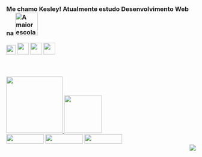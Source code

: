 ### Me chamo Kesley! Atualmente estudo Desenvolvimento Web na [<img src="https://go.betrybe.com/hubfs/logo%20cortada%20branca.png" width="60px" title="A maior escola de programação do Brasil"/>](https://www.betrybe.com/)

<img src="https://cdn.jsdelivr.net/gh/devicons/devicon/icons/javascript/javascript-original.svg" width="25px"/> <img src="https://cdn.jsdelivr.net/gh/devicons/devicon/icons/css3/css3-original-wordmark.svg"  width="31px"/> <img src="https://cdn.jsdelivr.net/gh/devicons/devicon/icons/html5/html5-original-wordmark.svg" width="31px"/> <img src="https://cdn.jsdelivr.net/gh/devicons/devicon/icons/react/react-original-wordmark.svg" width="31px"/>
#

   
<div style="display: inline_block"><br>
  <a href="https://github.com/KesleyMuniz">
  <img height="150em" src="https://github-readme-stats.vercel.app/api?username=KesleyMuniz&show_icons=true&theme=radical&include_all_commits=true&count_private=true"/> <img height="100em" src="https://github-readme-stats.vercel.app/api/top-langs/?username=KesleyMuniz&layout=compact&langs_count=7&theme=radical"/>
</div>



<div id="a1">
  <a href= "https://www.linkedin.com/in/kesleymuniz/"target"_black"><img src="https://img.shields.io/badge/LinkedIn-0077B5?style=for-the-badge&logo=linkedin&logoColor=white" width="100px" height="25"/></a>
  <a href= "https://www.instagram.com/kgm.raw/" target="_black"><img src="https://img.shields.io/badge/Instagram-E4405F?style=for-the-badge&logo=instagram&logoColor=white" width="100px" height="25" target="_black"/></a>
  <a href= "mailto:contato.kgmstudios@hotmail.com?subject=Hello%20again" target="_black"><img src="https://img.shields.io/badge/Gmail-D14836?style=for-the-badge&logo=gmail&logoColor=white" width="100px" height="25" target="_black"/></a>
</div>


<img style="float: right;" src="http://www.fullsite.com.br/images/construc.gif">









